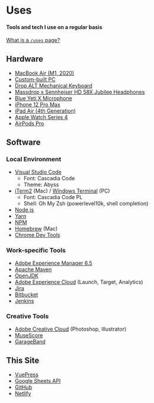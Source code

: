 # Uses

#### Tools and tech I use on a regular basis

[What is a `/uses` page?](https://github.com/wesbos/awesome-uses/)

## Hardware
- [MacBook Air (M1, 2020)](https://en.wikipedia.org/wiki/MacBook_Air_(Apple_silicon))
- [Custom-built PC](https://pcpartpicker.com/b/Hq9G3C)
- [Drop ALT Mechanical Keyboard](https://drop.com/buy/drop-alt-mechanical-keyboard)
- [Massdrop x Sennheiser HD 58X Jubilee Headphones](https://drop.com/buy/massdrop-x-sennheiser-hd-58x-jubilee-headphones)
- [Blue Yeti X Microphone](https://www.bluemic.com/en-us/products/yeti-x/)
- [iPhone 12 Pro Max](https://en.wikipedia.org/wiki/IPhone_12_Pro)
- [iPad Air (4th Generation)](https://en.wikipedia.org/wiki/IPad_Air_(4th_generation))
- [Apple Watch Series 4](https://en.wikipedia.org/wiki/Apple_Watch#Fourth_generation_(Series_4))
- [AirPods Pro](https://en.wikipedia.org/wiki/AirPods_Pro)

## Software
### Local Environment
- [Visual Studio Code](https://code.visualstudio.com/)
  - Font: Cascadia Code
  - Theme: Abyss
- [iTerm2](https://iterm2.com/) (Mac) / [Windows Terminal](https://aka.ms/terminal) (PC)
  - Font: Cascadia Code PL
  - Shell: Oh My Zsh (powerlevel10k, shell completion)
- [Node.js](https://nodejs.org/)
- [Yarn](https://yarnpkg.com/)
- [NPM](https://www.npmjs.com/)
- [Homebrew](https://brew.sh/) (Mac)
- [Chrome Dev Tools](https://developer.chrome.com/docs/devtools/)

### Work-specific Tools
- [Adobe Experience Manager 6.5](https://www.adobe.io/apis/experiencecloud/aem.html)
- [Apache Maven](https://maven.apache.org/)
- [OpenJDK](https://openjdk.java.net/)
- [Adobe Experience Cloud](https://business.adobe.com/products/experience-platform) (Launch, Target, Analytics)
- [Jira](https://www.atlassian.com/software/jira)
- [Bitbucket](https://bitbucket.org/)
- [Jenkins](https://www.jenkins.io/)

### Creative Tools
- [Adobe Creative Cloud](https://www.adobe.com/creativecloud.html) (Photoshop, Illustrator)
- [MuseScore](https://musescore.org/)
- [GarageBand](https://www.apple.com/mac/garageband/)

## This Site
- [VuePress](https://v2.vuepress.vuejs.org/) <Badge type="tip" text="v2" vertical="top" />
- [Google Sheets API](https://developers.google.com/sheets/api/) <Badge type="tip" text="v4" vertical="top" />
- [GitHub](https://github.com/bhamburg/burgbits/)
- [Netlify](https://netlify.com/)